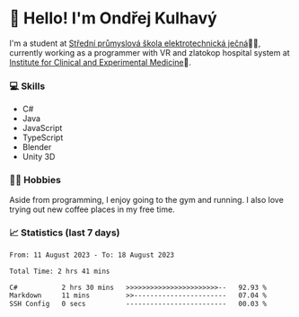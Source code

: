 # 👋 Hello! I'm Ondřej Kulhavý

I'm a student at [Střední průmyslová škola elektrotechnická ječná](https://www.spsejecna.cz/)👨‍🎓, currently working as a programmer with VR and zlatokop hospital system at [Institute for Clinical and Experimental Medicine](https://www.ikem.cz/en/)🏥.

### 💻 Skills
- C#
- Java
- JavaScript
- TypeScript
- Blender
- Unity 3D

### 🏋️‍♂️ Hobbies

Aside from programming, I enjoy going to the gym and running. I also love trying out new coffee places in my free time.

### 📈 Statistics (last 7 days)
<!--START_SECTION:waka-->

```txt
From: 11 August 2023 - To: 18 August 2023

Total Time: 2 hrs 41 mins

C#           2 hrs 30 mins   >>>>>>>>>>>>>>>>>>>>>>>--   92.93 %
Markdown     11 mins         >>-----------------------   07.04 %
SSH Config   0 secs          -------------------------   00.03 %
```

<!--END_SECTION:waka-->



